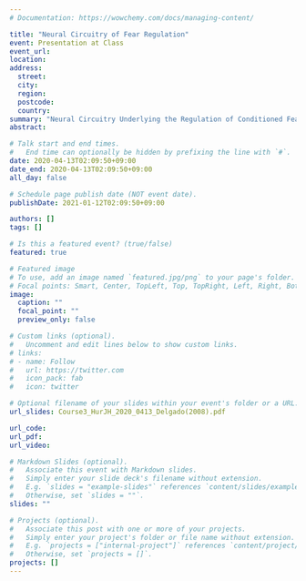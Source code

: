 ```yaml
---
# Documentation: https://wowchemy.com/docs/managing-content/

title: "Neural Circuitry of Fear Regulation"
event: Presentation at Class
event_url:
location:
address:
  street:
  city:
  region:
  postcode:
  country:
summary: "Neural Circuitry Underlying the Regulation of Conditioned Fear and Its Relation to Extinction (Delgado et al., 2008)"
abstract:

# Talk start and end times.
#   End time can optionally be hidden by prefixing the line with `#`.
date: 2020-04-13T02:09:50+09:00
date_end: 2020-04-13T02:09:50+09:00
all_day: false

# Schedule page publish date (NOT event date).
publishDate: 2021-01-12T02:09:50+09:00

authors: []
tags: []

# Is this a featured event? (true/false)
featured: true

# Featured image
# To use, add an image named `featured.jpg/png` to your page's folder. 
# Focal points: Smart, Center, TopLeft, Top, TopRight, Left, Right, BottomLeft, Bottom, BottomRight.
image:
  caption: ""
  focal_point: ""
  preview_only: false

# Custom links (optional).
#   Uncomment and edit lines below to show custom links.
# links:
# - name: Follow
#   url: https://twitter.com
#   icon_pack: fab
#   icon: twitter

# Optional filename of your slides within your event's folder or a URL.
url_slides: Course3_HurJH_2020_0413_Delgado(2008).pdf

url_code:
url_pdf: 
url_video:

# Markdown Slides (optional).
#   Associate this event with Markdown slides.
#   Simply enter your slide deck's filename without extension.
#   E.g. `slides = "example-slides"` references `content/slides/example-slides.md`.
#   Otherwise, set `slides = ""`.
slides: ""

# Projects (optional).
#   Associate this post with one or more of your projects.
#   Simply enter your project's folder or file name without extension.
#   E.g. `projects = ["internal-project"]` references `content/project/deep-learning/index.md`.
#   Otherwise, set `projects = []`.
projects: []
---
```

